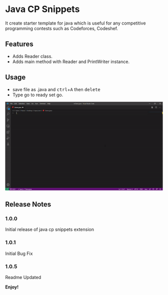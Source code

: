 # Java CP Snippets 

It create starter template for java which is useful for any competitive programming contests such as Codeforces, Codeshef.

## Features

- Adds Reader class. 
- Adds main method with Reader and PrintWriter instance.

## Usage 

- save file as .java and <kbd>ctrl</kbd>+<kbd>A</kbd> then <kbd>delete</kbd>
- Type go to ready set go. 


![alt text](go_gif.gif)


## Release Notes

### 1.0.0

Initial release of java cp snippets extension

### 1.0.1 
Initial Bug Fix 

### 1.0.5 
Readme Updated 

 **Enjoy!** 
